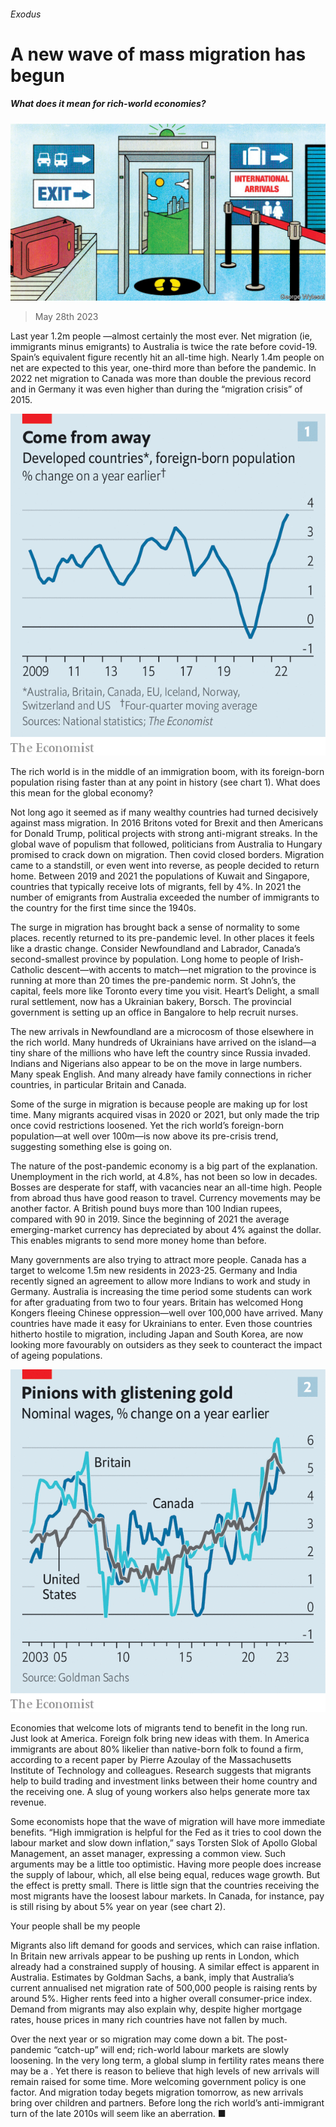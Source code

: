 ###### Exodus

# A new wave of mass migration has begun 

##### What does it mean for rich-world economies? 

![image](images/20230603_FND001.jpg) 

> May 28th 2023 

Last year 1.2m people —almost certainly the most ever. Net migration (ie, immigrants minus emigrants) to Australia is twice the rate before covid-19. Spain’s equivalent figure recently hit an all-time high. Nearly 1.4m people on net are expected to  this year, one-third more than before the pandemic. In 2022 net migration to Canada was more than double the previous record and in Germany it was even higher than during the “migration crisis” of 2015. 

![image](images/20230603_FNC344.png) 


The rich world is in the middle of an immigration boom, with its foreign-born population rising faster than at any point in history (see chart 1). What does this mean for the global economy? 

Not long ago it seemed as if many wealthy countries had turned decisively against mass migration. In 2016 Britons voted for Brexit and then Americans for Donald Trump, political projects with strong anti-migrant streaks. In the global wave of populism that followed, politicians from Australia to Hungary promised to crack down on migration. Then covid closed borders. Migration came to a standstill, or even went into reverse, as people decided to return home. Between 2019 and 2021 the populations of Kuwait and Singapore, countries that typically receive lots of migrants, fell by 4%. In 2021 the number of emigrants from Australia exceeded the number of immigrants to the country for the first time since the 1940s.

The surge in migration has brought back a sense of normality to some places.  recently returned to its pre-pandemic level. In other places it feels like a drastic change. Consider Newfoundland and Labrador, Canada’s second-smallest province by population. Long home to people of Irish-Catholic descent—with accents to match—net migration to the province is running at more than 20 times the pre-pandemic norm. St John’s, the capital, feels more like Toronto every time you visit. Heart’s Delight, a small rural settlement, now has a Ukrainian bakery, Borsch. The provincial government is setting up an office in Bangalore to help recruit nurses. 

The new arrivals in Newfoundland are a microcosm of those elsewhere in the rich world. Many hundreds of Ukrainians have arrived on the island—a tiny share of the millions who have left the country since Russia invaded. Indians and Nigerians also appear to be on the move in large numbers. Many speak English. And many already have family connections in richer countries, in particular Britain and Canada. 

Some of the surge in migration is because people are making up for lost time. Many migrants acquired visas in 2020 or 2021, but only made the trip once covid restrictions loosened. Yet the rich world’s foreign-born population—at well over 100m—is now above its pre-crisis trend, suggesting something else is going on. 

The nature of the post-pandemic economy is a big part of the explanation. Unemployment in the rich world, at 4.8%, has not been so low in decades. Bosses are desperate for staff, with vacancies near an all-time high. People from abroad thus have good reason to travel. Currency movements may be another factor. A British pound buys more than 100 Indian rupees, compared with 90 in 2019. Since the beginning of 2021 the average emerging-market currency has depreciated by about 4% against the dollar. This enables migrants to send more money home than before. 

Many governments are also trying to attract more people. Canada has a target to welcome 1.5m new residents in 2023-25. Germany and India recently signed an agreement to allow more Indians to work and study in Germany. Australia is increasing the time period some students can work for after graduating from two to four years. Britain has welcomed Hong Kongers fleeing Chinese oppression—well over 100,000 have arrived. Many countries have made it easy for Ukrainians to enter. Even those countries hitherto hostile to migration, including Japan and South Korea, are now looking more favourably on outsiders as they seek to counteract the impact of ageing populations.

![image](images/20230603_FNC346.png) 


Economies that welcome lots of migrants tend to benefit in the long run. Just look at America. Foreign folk bring new ideas with them. In America immigrants are about 80% likelier than native-born folk to found a firm, according to a recent paper by Pierre Azoulay of the Massachusetts Institute of Technology and colleagues. Research suggests that migrants help to build trading and investment links between their home country and the receiving one. A slug of young workers also helps generate more tax revenue. 

Some economists hope that the wave of migration will have more immediate benefits. “High immigration is helpful for the Fed as it tries to cool down the labour market and slow down inflation,” says Torsten Slok of Apollo Global Management, an asset manager, expressing a common view. Such arguments may be a little too optimistic. Having more people does increase the supply of labour, which, all else being equal, reduces wage growth. But the effect is pretty small. There is little sign that the countries receiving the most migrants have the loosest labour markets. In Canada, for instance, pay is still rising by about 5% year on year (see chart 2). 

Your people shall be my people

Migrants also lift demand for goods and services, which can raise inflation. In Britain new arrivals appear to be pushing up rents in London, which already had a constrained supply of housing. A similar effect is apparent in Australia. Estimates by Goldman Sachs, a bank, imply that Australia’s current annualised net migration rate of 500,000 people is raising rents by around 5%. Higher rents feed into a higher overall consumer-price index. Demand from migrants may also explain why, despite higher mortgage rates, house prices in many rich countries have not fallen by much. 

Over the next year or so migration may come down a bit. The post-pandemic “catch-up” will end; rich-world labour markets are slowly loosening. In the very long term, a global slump in fertility rates means there may be a . Yet there is reason to believe that high levels of new arrivals will remain raised for some time. More welcoming government policy is one factor. And migration today begets migration tomorrow, as new arrivals bring over children and partners. Before long the rich world’s anti-immigrant turn of the late 2010s will seem like an aberration. ■



